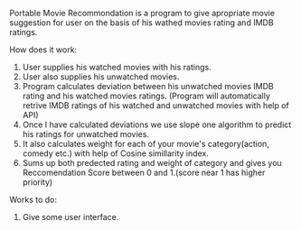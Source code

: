 Portable Movie Recommondation is a program to give apropriate movie suggestion for user on the basis of his wathed movies rating 
and IMDB ratings.

How does it work:
1. User supplies his watched movies with his ratings.
2. User also supplies his unwatched movies.
2. Program calculates deviation between his unwatched movies IMDB rating and his watched movies ratings. (Program will 
automatically retrive IMDB ratings of his watched and unwatched movies with help of API)
3. Once I have calculated deviations we use slope one algorithm to predict his ratings for unwatched movies.
4. It also calculates weight for each of your movie's category(action, comedy etc.) with help of Cosine simillarity index.
5. Sums up both predected rating and weight of category and gives you Reccomendation Score between 0 and 1.(score near 1 has higher priority)

Works to do:
1. Give some user interface.
